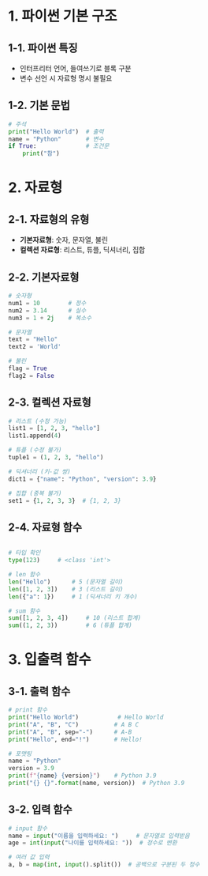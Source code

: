 # 1. 파이썬 기본 구조

## 1-1. 파이썬 특징

-   인터프리터 언어, 들여쓰기로 블록 구분
-   변수 선언 시 자료형 명시 불필요

## 1-2. 기본 문법

```python
# 주석
print("Hello World")  # 출력
name = "Python"       # 변수
if True:              # 조건문
    print("참")
```

# 2. 자료형

## 2-1. 자료형의 유형

-   **기본자료형**: 숫자, 문자열, 불린
-   **컬렉션 자료형**: 리스트, 튜플, 딕셔너리, 집합

## 2-2. 기본자료형

```python
# 숫자형
num1 = 10        # 정수
num2 = 3.14      # 실수
num3 = 1 + 2j    # 복소수

# 문자열
text = "Hello"
text2 = 'World'

# 불린
flag = True
flag2 = False
```

## 2-3. 컬렉션 자료형

```python
# 리스트 (수정 가능)
list1 = [1, 2, 3, "hello"]
list1.append(4)

# 튜플 (수정 불가)
tuple1 = (1, 2, 3, "hello")

# 딕셔너리 (키-값 쌍)
dict1 = {"name": "Python", "version": 3.9}

# 집합 (중복 불가)
set1 = {1, 2, 3, 3}  # {1, 2, 3}
```

## 2-4. 자료형 함수

```python

# 타입 확인
type(123)     # <class 'int'>

# len 함수
len("Hello")      # 5 (문자열 길이)
len([1, 2, 3])    # 3 (리스트 길이)
len({"a": 1})     # 1 (딕셔너리 키 개수)

# sum 함수
sum([1, 2, 3, 4])     # 10 (리스트 합계)
sum((1, 2, 3))        # 6 (튜플 합계)

```

# 3. 입출력 함수

## 3-1. 출력 함수

```python
# print 함수
print("Hello World")           # Hello World
print("A", "B", "C")          # A B C
print("A", "B", sep="-")      # A-B
print("Hello", end="!")       # Hello!

# 포맷팅
name = "Python"
version = 3.9
print(f"{name} {version}")    # Python 3.9
print("{} {}".format(name, version))  # Python 3.9
```

## 3-2. 입력 함수

```python
# input 함수
name = input("이름을 입력하세요: ")     # 문자열로 입력받음
age = int(input("나이를 입력하세요: "))  # 정수로 변환

# 여러 값 입력
a, b = map(int, input().split())  # 공백으로 구분된 두 정수
```
